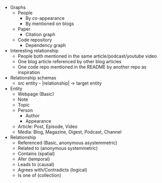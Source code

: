 - Graphs
  - People
    - By co-appearance
    - By mentioned on blogs
  - Paper
    - Citation graph
  - Code repository
    - Dependency graph
- Interesting relationship
  - People both mentioned in the same article/podcast/youtube video
  - One blog article referenced by other blog articles
  - One code repo mentioned in the README by another repo as inspiration
- Relationship schemas
  - src entity - |relationship| -> target entity
- Entity
  - Webpage (Basic)
  - Note
  - Topic
  - Person
    - Author
    - Appearance
  - Article: Post, Episode, Video
  - Media: Blog, Magazine, Digest, Podcast, Channel
- Relationship
  - Referenced (Basic, anonymous asystemmetric)
  - Related to (anonymous systemmetric)
  - Contains (spatial)
  - Afer (temporal)
  - Leads to (causal)
  - Agrees with/Contradicts (logical)
  - Is one of (collection)
